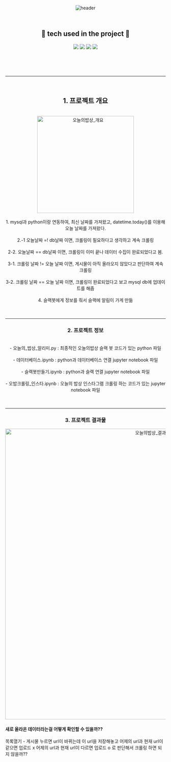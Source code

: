 
<div align=center>
  
![header](https://capsule-render.vercel.app/api?type=waving&color=auto&height=300§ion=header&text=오늘의%20밥상%20메뉴%20알림봇🍚&desc=오늘의밥상%20인스타그램%20크롤링을%20통해%20메뉴%20알림%20슬랙%20봇%20제작&fontSize=40&descSize=25&fontColor=000000&fontAlignY=30)

<br/>
<h2> 🌱 tech used in the project 🌱 </h2>
<h6> <img src="https://img.shields.io/badge/Python-3766AB?style=flat-square&logo=Python&logoColor=white"/>
<img src="https://img.shields.io/badge/MySQL-4479A1?style=flat-square&logo=MySQL&logoColor=white"/> 
<img src="https://img.shields.io/badge/Slack-4A154B?style=flat-square&logo=Slack&logoColor=red"/> 
<img src="https://img.shields.io/badge/Visual Studio Code-007ACC?style=flat-square&logo=Visual Studio Code&logoColor=white"/> </h6>
<br/><br/>


---------------------------------------
<br/>

<h2>1. 프로젝트 개요  </h2><br/>
<img width="304" alt="오늘의밥상_개요" src="https://github.com/sesac-2023/sub_project_kimsj/assets/55127185/a49d614d-4532-43dc-82c7-c3f5de5247d0"><br/><br/>
1. mysql과 python이랑 연동하여, 최신 날짜를 가져왔고, datetime.today()를 이용해 오늘 날짜를 가져왔다.<br/><br/>
2.-1 오늘날짜 =! db날짜 이면, 크롤링이 필요하다고 생각하고 계속 크롤링<br/><br/>
2-2. 오늘날짜 == db날짜 이면, 크롤링이 이미 끝나 데이터 수집이 완료되었다고 봄.<br/><br/>
3-1. 크롤링 날짜 != 오늘 날짜 이면, 게시물이 아직 올라오지 않았다고 판단하여 계속 크롤링<br/><br/>
3-2. 크롤링 날짜 == 오늘 날짜 이면, 크롤링이 완료되었다고 보고 mysql db에 업데이트를 해줌<br/><br/>
4. 슬랙봇에게 정보를 줘서 슬랙에 알림이 가게 만듦
<br/><br/><br/>

---------------------------------------

<h3>2. 프로젝트 정보</h3><br/>
- 오늘의_밥상_알리미.py : 최종적인 오늘의밥상 슬랙 봇 코드가 있는 python 파일<br/><br/>
- 데이터베이스.ipynb : python과 데이터베이스 연결 jupyter notebook 파일<br/><br/>
- 슬랙봇만들기.ipynb : python과 슬랙 연결 jupyter notebook 파일<br/><br/>
- 오밥크롤링_인스타.ipynb : 오늘의 밥상 인스타그램 크롤링 하는 코드가 있는 jupyter notebook 파일
<br/><br/><br/>

---------------------------------------

<h3>3. 프로젝트 결과물 </h3>

<img width="910" alt="오늘의밥상_결과물" src="https://github.com/sesac-2023/sub_project_kimsj/assets/55127185/759d2168-ff9a-435c-b184-469c00927f42">



</div>

#### 새로 올라온 데이터라는걸 어떻게 확인할 수 있을까??
목록열기 - 게시물 누르면 url이 바뀌는데 이 url을 저장해놓고
어제의 url과 현재 url이 같으면 업로드 x
어제의 url과 현재 url이 다르면 업로드 o
로 판단해서 크롤링 하면 되지 않을까?? 
